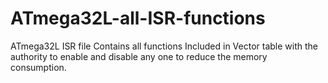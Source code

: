 # ATmega32L-all-ISR-functions
ATmega32L ISR file Contains all functions Included in Vector table with the authority to enable and disable any one to reduce the memory consumption.
